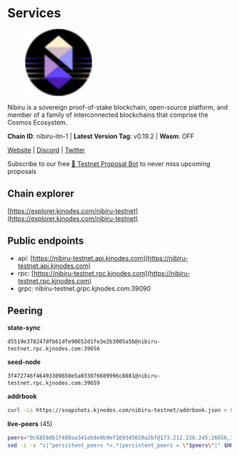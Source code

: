# Services

<figure><img src="https://raw.githubusercontent.com/kj89/cosmos-images/main/logos/nibiru.png" width="150" alt=""><figcaption></figcaption></figure>

Nibiru is a sovereign proof-of-stake blockchain, open-source platform,  and member of a family of interconnected blockchains that comprise the Cosmos Ecosystem.

**Chain ID**: nibiru-itn-1 | **Latest Version Tag**: v0.19.2 | **Wasm**: OFF

[Website](https://nibiru.fi) | [Discord](https://discord.gg/nibiru) | [Twitter](https://twitter.com/NibiruChain)



Subscribe to our free [🤖 Testnet Proposal Bot](https://t.me/kjnodes_testnet_proposal_bot) to never miss upcoming proposals


## Chain explorer
[https://explorer.kjnodes.com/nibiru-testnet](https://explorer.kjnodes.com/nibiru-testnet)

## Public endpoints

* api: [https://nibiru-testnet.api.kjnodes.com](https://nibiru-testnet.api.kjnodes.com)
* rpc: [https://nibiru-testnet.rpc.kjnodes.com](https://nibiru-testnet.rpc.kjnodes.com)
* grpc: nibiru-testnet.grpc.kjnodes.com:39090

## Peering

**state-sync**

```text
d5519e378247dfb61dfe90652d1fe3e2b3005a5b@nibiru-testnet.rpc.kjnodes.com:39656
```

**seed-node**

```text
3f472746f46493309650e5a033076689996c8881@nibiru-testnet.rpc.kjnodes.com:39659
```

**addrbook**
```bash
curl -Ls https://snapshots.kjnodes.com/nibiru-testnet/addrbook.json > $HOME/.nibid/config/addrbook.json
```

**live-peers** (45)
```bash
peers="0c6858db1f480aa341eb9e9b9ef109345020a2bf@173.212.236.245:26656,3dda5a3ff23276eaa9ff15f15c4d74e87e0b1f23@185.192.97.46:26656,58c4f92775bc63621513ce145d58f239aec8c510@89.117.49.71:26656,09ec1ce2d4d1fc59098bf257c9b848b7d01a8ef3@38.242.225.126:26656,3fe49874e929fc14a0a1978759f22557ebe9e77d@109.205.183.52:26656,62293137b3d85ed3076cafd8f0d379bb85f54c0a@159.65.125.99:26656,2200d0462603a8fe3e4f0853c24eabee9973eaaf@161.97.144.208:62656,80c7465c2be002d00fc38c7c998d7450ad117e81@150.109.11.204:26656,79c584b23edf65ce9e7a30954499a80cd9230386@75.119.153.5:26656,abf817f07a83314f5d4c570181510363880633be@45.140.147.200:26656,b402b5605e266dc7844fd20223082d798fee5dec@34.172.227.227:26656,29fac429c0837579b360e2a6ffd69dbd694d36a9@89.117.59.109:26656,f69080f2d78c9c7fef4bf2df235012734ee90cb9@35.230.146.53:26656,f4ff3881a8915dcbe800090963a58970c34aa094@109.172.45.7:26656,a10fd4adadd7ca8f430ad88ffdc93366e9471b00@149.102.135.51:26656,26161d733b1c4a63e6cf25da6efb306c4ca0b139@31.220.94.31:26656,a28b752bff17bbe7e3ef2e4b0af0e1a30ed4dca7@51.15.19.231:39656,65a213efcad697afb5a1303c7fe5be4168d9520c@43.154.103.36:26656,a572bc8065097ba51037ddd5c868edeed6a7bef3@185.205.246.148:26656,a0030987b451e6b196a02eb9c5fc446782397c64@38.242.247.231:26656,4c31b33f4266a0f769cce18f4edae08c8e267e22@38.242.237.5:26656,74e8a1957f12199ba6c43459548999f5748bb872@86.48.5.78:26656,6fefa7ece2ff81d1c228c31eda72692d9299d8bc@38.242.248.145:26656,7715295e53c2396f90fbb300d2eba471804c3d46@213.202.218.73:39656,639bf251f6fe8b1d11c322c40a44e1c0f6ebf3e7@82.208.23.171:26656,7b79a1b4c9957dab30b458a0ce52db2897b7778c@149.102.156.69:26656,bef608f46cc30bd460150a2a057a58b4562823c7@89.116.30.186:26656,cc852fdb6fc50e2ea97d8f1bcb5a7bb5fea901e5@65.109.171.250:26656,ff413f6c917c064666c62f80ac8bc111255cf537@217.76.53.158:26656,1cd5a8c7739c490544d84f2de244d53cacfaec4a@31.220.88.78:26656,027c7ea4dbd7a6a7320a366dd67559486b9da0b9@31.220.92.167:26656,2235987e780fba8b93b4f69588a3884d1427bd30@65.21.105.68:26656,5e285e8dbc684339f24311bf4b350bafe5fd7ec2@89.117.52.199:26656,aab2bef39e1a6810fa89c73920336b0245eecb31@144.76.99.100:26656,aa999ecb4e74d0b95465638670cd6fddc9c1f544@65.109.89.37:26656,6a332efa71868aafb2d5b3a5a8730c25f772ec9e@194.163.186.50:26656,4fa3eee5bac22e221296b5da0f102753feb645ca@142.132.166.131:26656,7b8da020f7cf7b4928e34b3ba8d47d1ee5ed5944@45.151.123.51:26656,ee8d9fba1927bb7ff9f42314d6baa4ea6d725f45@161.97.138.30:26656,4062751aeb7bbd62e4237cbba119d6cb053cd5ee@75.119.155.103:39656,17e38cd20dfda46950ab2e9f0724af12bbaa8225@151.80.27.157:26656,63c350ff4e6cc8cd4eb93332b2014473c9db9d8f@83.229.83.167:26656,3946a1df90432850e18c4a1075710088fd08123f@49.12.209.82:26656,d5519e378247dfb61dfe90652d1fe3e2b3005a5b@65.109.68.190:39656,1c73c34fc319d2944e39442ce93aec707f7f52ef@38.242.242.76:26656"
sed -i -e "s|^persistent_peers *=.*|persistent_peers = \"$peers\"|" $HOME/.nibid/config/config.toml
```
